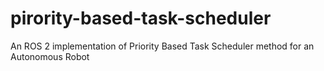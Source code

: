 # pirority-based-task-scheduler
An ROS 2 implementation of Priority Based Task Scheduler method for an Autonomous Robot
